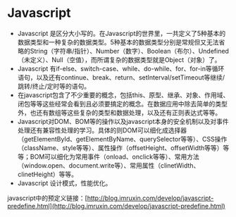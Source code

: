 # Javascript

- Javascript 是区分大小写的。在Javascript的世界里，一共定义了5种基本的数据类型和一种复杂的数据类型。5种基本的数据类型分别是常规但又无法省略的String（字符串/指针）、Number（数字）、Boolean（布尔）、Undefined（未定义）、Null（空值），而所谓复杂的数据类型就是Object（对象）了。
- Javascript 有if-else、switch-case、while、do-while、for、for-in等循环语句，以及还有continue、break、return、setInterval/setTimeout等继续/跳转/终止/定时等的语句。
- 在javascript包含了不少重要的概念，包括this、原型、继承、对象、作用域、闭包等等这些经常会看到且必须要搞定的概念。在数据应用中除去简单的类型外，也还有数组等这些复杂的类型和数据处理，以及还有正则表达式等等。
- Javascript对DOM、BOM等的操作以及javascript本身的安全机制以及对事件处理还有兼容性处理的学习。具体的则DOM可以细化成选择器（getElementById、getElementByName、querySelector等等）、CSS操作（className、style等等）、属性操作（offsetHeight、offsetWidth等等）等等；BOM可以细化为常用事件（onload、onclick等等）、常用方法（window.open、document.write等）、常用属性（clinetWidth、clinetHeight）等等。
- Javascript 设计模式，性能优化。














javascript中的预定义链接：[http://blog.imruxin.com/develop/javascript-predefine.html](http://blog.imruxin.com/develop/javascript-predefine.html)